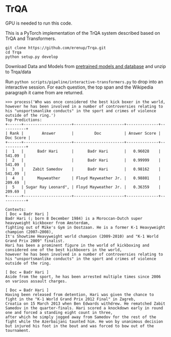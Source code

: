 # TrQA
GPU is needed to run this code.

This is a PyTorch implementation of the TrQA system described based on TrQA and Transformers.
```angular2
git clone https://github.com/erenup/Trqa.git
cd Trqa
python setup.py develop
```
Download Data and Models from [pretrained models and database](https://drive.google.com/open?id=1tilewF8o4OufQ3WjaoHZ312btigbWAry) and unzip to Trqa/data

Run `python scripts/pipeline/interactive-transformers.py` to drop into an interactive session. For each question, the top span and the Wikipedia paragraph it came from are returned.

```
>>> process('Who was once considered the best kick boxer in the world, however he has been involved in a number of controversies relating to his "unsportsmanlike conducts" in the sport and crimes of violence outside of the ring.')
Top Predictions:
+------+---------------------+----------------------+--------------+-----------+
| Rank |        Answer       |         Doc          | Answer Score | Doc Score |
+------+---------------------+----------------------+--------------+-----------+
|  1   |      Badr Hari      |      Badr Hari       |   0.96028    |   541.09  |
|  2   |                     |      Badr Hari       |   0.99999    |   541.09  |
|  3   |    Zabit Samedov    |      Badr Hari       |   0.98162    |   541.09  |
|  4   |      Mayweather     | Floyd Mayweather Jr. |   0.98801    |   209.69  |
|  5   | Sugar Ray Leonard", | Floyd Mayweather Jr. |   0.36359    |   209.69  |
+------+---------------------+----------------------+--------------+-----------+

Contexts:
[ Doc = Badr Hari ]
Badr Hari (; born 8 December 1984) is a Moroccan-Dutch super heavyweight kickboxer from Amsterdam, 
fighting out of Mike's Gym in Oostzaan. He is a former K-1 Heavyweight champion (2007—2008), 
It's Showtime Heavyweight world champion (2009-2010) and "K-1 World Grand Prix 2009" finalist. 
Hari has been a prominent figure in the world of kickboxing and considered one of the best kickboxers in the world, 
however he has been involved in a number of controversies relating to his "unsportsmanlike conducts" in the sport and crimes of violence outside of the ring.

[ Doc = Badr Hari ]
Aside from the sport, he has been arrested multiple times since 2006 on various assault charges.

[ Doc = Badr Hari ]
Having been released from detention, Hari was given the chance to fight in the "K-1 World Grand Prix 2012 Final" in Zagreb,
Croatia on 15 March 2013 when Ben Edwards withdrew. He rematched Zabit Samedov in the quarter-finals. Hari scored a knockdown early in round one and forced a standing eight count in three, 
after which he simply jogged away from Samedov for the rest of the fight while the Azerbaijani taunted him. He won by unanimous decision but injured his foot in the bout and was forced to bow out of the tournament.

```